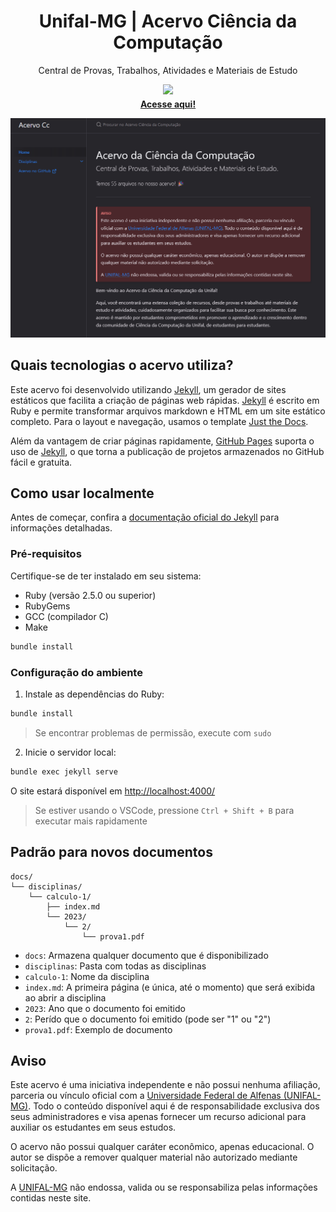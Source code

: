 <p align="center">
    <h1 align="center">Unifal-MG | Acervo Ciência da Computação</h1>
    <p align="center">Central de Provas, Trabalhos, Atividades e Materiais de Estudo</p>
    <p align="center">
        <img src="https://go-skill-icons.vercel.app/api/icons?i=jekyll,markdown">
    </p>
    <p align="center" style="margin-top: -10px"><strong><a href="https://LucasWithBoots.github.io/unifal-cc-acervo/">Acesse aqui!</a></strong></p>
    <a href="https://LucasWithBoots.github.io/unifal-cc-acervo/" target="_blank"><img src="./assets/images/image.png" /></a>
    </br>
</p>

## Quais tecnologias o acervo utiliza?

Este acervo foi desenvolvido utilizando [Jekyll], um gerador de sites estáticos que facilita a criação de páginas web rápidas. [Jekyll] é escrito em Ruby e permite transformar arquivos markdown e HTML em um site estático completo. Para o layout e navegação, usamos o template [Just the Docs].

Além da vantagem de criar páginas rapidamente, [GitHub Pages] suporta o uso de [Jekyll], o que torna a publicação de projetos armazenados no GitHub fácil e gratuita.

## Como usar localmente

Antes de começar, confira a [documentação oficial do Jekyll](https://jekyllrb.com/docs/) para informações detalhadas.

### Pré-requisitos

Certifique-se de ter instalado em seu sistema:

- Ruby (versão 2.5.0 ou superior)
- RubyGems
- GCC (compilador C)
- Make

```bat
bundle install
```

### Configuração do ambiente

1. Instale as dependências do Ruby:

```bash
bundle install
```

> Se encontrar problemas de permissão, execute com `sudo`

2. Inicie o servidor local:

```bash
bundle exec jekyll serve
```

O site estará disponível em [http://localhost:4000/](http://localhost:4000/)

> Se estiver usando o VSCode, pressione `Ctrl + Shift + B` para executar mais rapidamente

## Padrão para novos documentos

```
docs/
└── disciplinas/
    └── calculo-1/
        ├── index.md
        └── 2023/
            └── 2/
                └── prova1.pdf

```

- `docs`: Armazena qualquer documento que é disponibilizado
- `disciplinas`: Pasta com todas as disciplinas
- `calculo-1`: Nome da disciplina
- `index.md`: A primeira página (e única, até o momento) que será exibida ao abrir a disciplina
- `2023`: Ano que o documento foi emitido
- `2`: Perído que o documento foi emitido (pode ser "1" ou "2")
- `prova1.pdf`: Exemplo de documento

## Aviso

Este acervo é uma iniciativa independente e não possui nenhuma afiliação, parceria ou vínculo oficial com a [Universidade Federal de Alfenas (UNIFAL-MG)]. Todo o conteúdo disponível aqui é de responsabilidade exclusiva dos seus administradores e visa apenas fornecer um recurso adicional para auxiliar os estudantes em seus estudos.

O acervo não possui qualquer caráter econômico, apenas educacional. O autor se dispõe a remover qualquer material não autorizado mediante solicitação.

A [UNIFAL-MG] não endossa, valida ou se responsabiliza pelas informações contidas neste site.

[Confira aqui!]: https://LucasWithBoots.github.io/unifal-cc-acervo/
[UNIFAL-MG]: https://www.unifal-mg.edu.br/portal/index/
[Universidade Federal de Alfenas (UNIFAL-MG)]: https://www.unifal-mg.edu.br/portal/index/
[Unifal]: https://www.unifal-mg.edu.br/portal/index/
[MIT License]: https://github.com/LucasWithBoots/unifal-cc-acervo/blob/main/LICENSE
[Licença MIT]: https://github.com/LucasWithBoots/unifal-cc-acervo/blob/main/LICENSE
[Jekyll]: https://jekyllrb.com/
[Just the Docs]: https://just-the-docs.github.io/just-the-docs/
[Github Pages]: https://pages.github.com/
